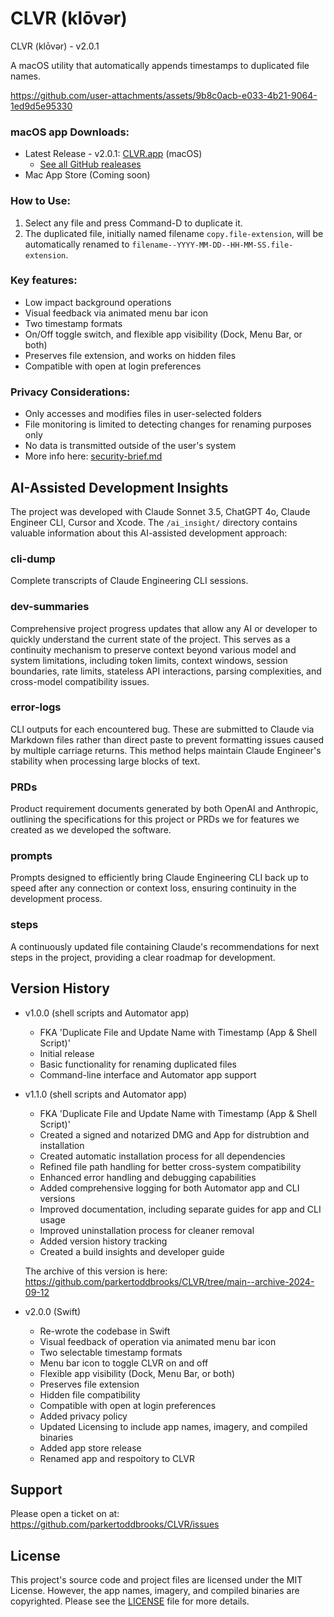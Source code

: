 # CLVR (klōvər)

CLVR (klōvər) - v2.0.1

A macOS utility that automatically appends timestamps to duplicated file names.

https://github.com/user-attachments/assets/9b8c0acb-e033-4b21-9064-1ed9d5e95330

### macOS app Downloads:
- Latest Release - v2.0.1: [CLVR.app](https://github.com/parkertoddbrooks/CLVR/releases/download/v2.0.1/CLVR.app.zip) (macOS)
  - [See all GitHub realeases](https://github.com/parkertoddbrooks/CLVR/releases)
- Mac App Store (Coming soon)


### How to Use:
1. Select any file and press Command-D to duplicate it.
2. The duplicated file, initially named filename `copy.file-extension`, will be automatically renamed to `filename--YYYY-MM-DD--HH-MM-SS.file-extension`.

### Key features:
- Low impact background operations
- Visual feedback via animated menu bar icon
- Two timestamp formats
- On/Off toggle switch, and flexible app visibility (Dock, Menu Bar, or both)
- Preserves file extension, and works on hidden files
- Compatible with open at login preferences

### Privacy Considerations:
- Only accesses and modifies files in user-selected folders
- File monitoring is limited to detecting changes for renaming purposes only
- No data is transmitted outside of the user's system
- More info here: [security-brief.md](security-brief.md)

## AI-Assisted Development Insights

The project was developed with Claude Sonnet 3.5, ChatGPT 4o, Claude Engineer CLI, Cursor and Xcode. The `/ai_insight/` directory contains valuable information about this AI-assisted development approach:

### cli-dump
Complete transcripts of Claude Engineering CLI sessions.

### dev-summaries
Comprehensive project progress updates that allow any AI or developer to quickly understand the current state of the project. This serves as a continuity mechanism to preserve context beyond various model and system limitations, including token limits, context windows, session boundaries, rate limits, stateless API interactions, parsing complexities, and cross-model compatibility issues. 

### error-logs
CLI outputs for each encountered bug. These are submitted to Claude via Markdown files rather than direct paste to prevent formatting issues caused by multiple carriage returns. This method helps maintain Claude Engineer's stability when processing large blocks of text.

### PRDs
Product requirement documents generated by both OpenAI and Anthropic, outlining the specifications for this project or PRDs we for features we created as we developed the software.

### prompts
Prompts designed to efficiently bring Claude Engineering CLI back up to speed after any connection or context loss, ensuring continuity in the development process.

### steps
A continuously updated file containing Claude's recommendations for next steps in the project, providing a clear roadmap for development.

## Version History
- v1.0.0 (shell scripts and Automator app)
  - FKA 'Duplicate File and Update Name with Timestamp (App & Shell Script)'
  - Initial release
  - Basic functionality for renaming duplicated files
  - Command-line interface and Automator app support
  
  
- v1.1.0 (shell scripts and Automator app)
  - FKA 'Duplicate File and Update Name with Timestamp (App & Shell Script)'
  - Created a signed and notarized DMG and App for distrubtion and installation
  - Created automatic installation process for all dependencies 
  - Refined file path handling for better cross-system compatibility
  - Enhanced error handling and debugging capabilities
  - Added comprehensive logging for both Automator app and CLI versions
  - Improved documentation, including separate guides for app and CLI usage
  - Improved uninstallation process for cleaner removal
  - Added version history tracking
  - Created a build insights and developer guide
  
  The archive of this version is here: https://github.com/parkertoddbrooks/CLVR/tree/main--archive-2024-09-12

- v2.0.0 (Swift)
  - Re-wrote the codebase in Swift
  - Visual feedback of operation via animated menu bar icon
  - Two selectable timestamp formats
  - Menu bar icon to toggle CLVR on and off
  - Flexible app visibility (Dock, Menu Bar, or both)
  - Preserves file extension
  - Hidden file compatibility
  - Compatible with open at login preferences
  - Added privacy policy
  - Updated Licensing to include app names, imagery, and compiled binaries
  - Added app store release
  - Renamed app and respoitory to CLVR
 
## Support
Please open a ticket on at: https://github.com/parkertoddbrooks/CLVR/issues

## License
This project's source code and project files are licensed under the MIT License. However, the app names, imagery, and compiled binaries are copyrighted. Please see the [LICENSE](LICENSE) file for more details.
